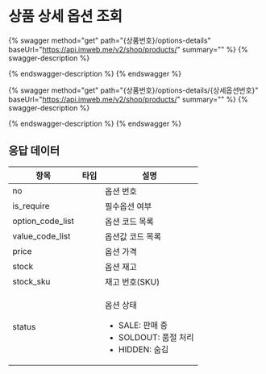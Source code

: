 # 상품 상세 옵션 조회

{% swagger method="get" path="{상품번호}/options-details" baseUrl="https://api.imweb.me/v2/shop/products/" summary="" %}
{% swagger-description %}

{% endswagger-description %}
{% endswagger %}

{% swagger method="get" path="{상품번호}/options-details/{상세옵션번호}" baseUrl="https://api.imweb.me/v2/shop/products/" summary="" %}
{% swagger-description %}

{% endswagger-description %}
{% endswagger %}

## 응답 데이터

<table><thead><tr><th>항목</th><th data-type="select">타입</th><th>설명</th></tr></thead><tbody><tr><td>no</td><td></td><td>옵션 번호</td></tr><tr><td>is_require</td><td></td><td>필수옵션 여부</td></tr><tr><td>option_code_list</td><td></td><td>옵션 코드 목록</td></tr><tr><td>value_code_list</td><td></td><td>옵션값 코드 목록</td></tr><tr><td>price</td><td></td><td>옵션 가격</td></tr><tr><td>stock</td><td></td><td>옵션 재고</td></tr><tr><td>stock_sku</td><td></td><td>재고 번호(SKU)</td></tr><tr><td>status</td><td></td><td><p>옵션 상태</p><ul><li>SALE: 판매 중</li><li>SOLDOUT: 품절 처리</li><li>HIDDEN: 숨김</li></ul></td></tr></tbody></table>
